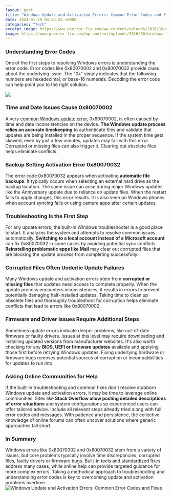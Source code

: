 ```yaml
---
layout: post
title: "Windows Update and Activation Errors: Common Error Codes and Fixes"
date: 2024-01-29 04:53:52 +0000
categories: "Tech"
excerpt_image: https://www.pcerror-fix.com/wp-content/uploads/2016/10/windows-7-windows-activation-error-code-0x80072f8f.png
image: https://www.pcerror-fix.com/wp-content/uploads/2016/10/windows-7-windows-activation-error-code-0x80072f8f.png
---
```


### Understanding Error Codes 
One of the first steps to resolving Windows errors is understanding the error code. Error codes like 0x80070002 and 0x80070032 provide clues about the underlying issue. The "0x" simply indicates that the following numbers are hexadecimal, or base-16 numerals. Decoding the error code can help point you to the right solution.

![](https://www.pcerror-fix.com/wp-content/uploads/2016/10/0x80004005-1024x801.png)
### Time and Date Issues Cause 0x80070002 
A very [common Windows update error](https://store.fi.io.vn/work-hard-so-my-rat-terrier-live-a-better-dog-lover-2), 0x80070002, is often caused by time and date inconsistencies on the device. **The Windows update process relies on accurate timekeeping** to authenticate files and validate that updates are being installed in the proper sequence. If the system time gets skewed, even by just a few minutes, updates may fail with this error. Corrupted or missing files can also trigger it. Clearing out obsolete files helps eliminate conflicts.
### Backup Setting Activation Error 0x80070032
The error code 0x80070032 appears when activating **automatic file backups**. It typically occurs when selecting an external hard drive as the backup location. The same issue can arise during major Windows updates like the Anniversary update due to reliance on update files. When the restart fails to apply changes, this error results. It is also seen on Windows phones when account syncing fails or using camera apps after certain updates. 
### Troubleshooting Is the First Step
For any update errors, the built-in Windows troubleshooter is a good place to start. It analyzes the system and attempts to resolve common issues automatically. **Switching to a local account instead of a Microsoft account** can fix 0x80070032 in some cases by avoiding potential sync conflicts. **Reinstalling problematic apps like Mail** may clear out corrupted files that are blocking the update process from completing successfully.
### Corrupted Files Often Underlie Update Failures
Many Windows update and activation errors stem from **corrupted or missing files** that updates need access to complete properly. When the update process encounters inconsistencies, it results in errors to prevent potentially damaging half-installed updates. Taking time to clean up obsolete files and thoroughly troubleshoot for corruption helps eliminate conflicts that lead to errors like 0x80070002.
### Firmware and Driver Issues Require Additional Steps   
Sometimes update errors indicate deeper problems, like out-of-date firmware or faulty drivers. Issues at this level may require downloading and installing updated versions from manufacturer websites. It's also worth checking for any **BIOS, UEFI or firmware updates** available and applying those first before retrying Windows updates. Fixing underlying hardware or firmware bugs removes potential sources of corruption or incompatibilities for updates to run into.
### Asking Online Communities for Help
If the built-in troubleshooting and common fixes don't resolve stubborn Windows update and activation errors, it may be time to leverage online communities. Sites like **Stack Overflow allow posting detailed descriptions of error situations** and system configurations so experienced users can offer tailored advice. Include all relevant steps already tried along with full error codes and messages. With patience and persistence, the collective knowledge of online forums can often uncover solutions where generic approaches fall short.
### In Summary
Windows errors like 0x80070002 and 0x80070032 stem from a variety of issues, but core problems typically involve time discrepancies, corrupted files, faulty drivers or firmware bugs. Built-in tools and standardized fixes address many cases, while online help can provide targeted guidance for more complex errors. Taking a methodical approach to troubleshooting and understanding error codes is key to overcoming update and activation problems overtime.
![Windows Update and Activation Errors: Common Error Codes and Fixes](https://www.pcerror-fix.com/wp-content/uploads/2016/10/windows-7-windows-activation-error-code-0x80072f8f.png)